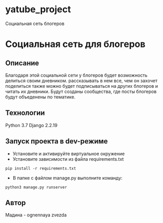 # yatube_project
Социальная сеть блогеров
# Социальная сеть для блогеров
## Описание
Благодаря этой социальной сети у блогеров будет возможность делиться своим дневником.
рассказывать в нем все, чем он захочет поделиться
также можно будет подписываться на других блогеров и читать их дневники.
Будут созданы сообщества, где посты блогеров будут объеденены по тематике.

## Технологии
Python 3.7
Django 2.2.19

## Запуск проекта в dev-режиме
- Установите и активируйте виртуальное окружение
- Установите зависимости из файла requirements.txt
```
pip install -r requirements.txt
``` 
- В папке с файлом manage.py выполните команду:
```
python3 manage.py runserver
```

## Автор
Мадина - ognennaya zvezda